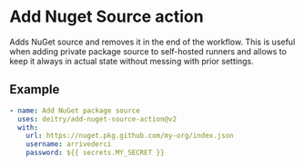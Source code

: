 # Add Nuget Source action

Adds NuGet source and removes it in the end of the workflow. This is useful when adding private package source to self-hosted runners and allows to keep it always in actual state without messing with prior settings.

## Example

```yaml
- name: Add NuGet package source
  uses: deitry/add-nuget-source-action@v2
  with:
    url: https://nuget.pkg.github.com/my-org/index.json
    username: arrivederci
    password: ${{ secrets.MY_SECRET }}
```
